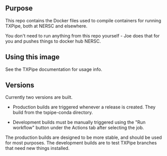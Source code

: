 Purpose
-------

This repo contains the Docker files used to compile containers
for running TXPipe, both at NERSC and elsewhere.

You don't need to run anything from this repo yourself - Joe does
that for you and pushes things to docker hub NERSC.


Using this image
----------------

See the TXPipe documentation for usage info.

Versions
--------

Currently two versions are built.

- Production builds are triggered whenever a release is created. They build from the txpipe-conda directory.

- Development builds must be manually triggered using the "Run workflow" button under the Actions tab after selecting the job.

The production builds are designed to be more stable, and should be used for most purposes. The development builds are to test TXPipe branches that need new things installed.